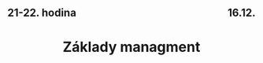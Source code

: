 ## <div style="display: flex; justify-content: space-between;"><div>21-22. hodina</div><div>16.12.</div></div>
# <div style="text-align: center">Základy managment</div>

## 